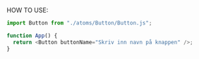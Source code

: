 HOW TO USE:

```javascript
import Button from "./atoms/Button/Button.js";

function App() {
  return <Button buttonName="Skriv inn navn på knappen" />;
}
```
